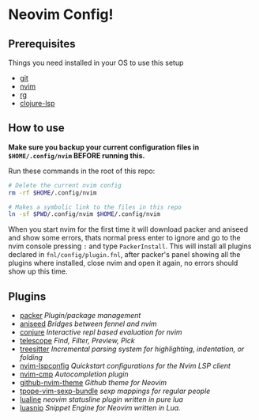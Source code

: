 # Neovim Config!

## Prerequisites

Things you need installed in your OS to use this setup

- [git](https://git-scm.com/downloads)
- [nvim](https://neovim.io/)
- [rg](https://github.com/BurntSushi/ripgrep)
- [clojure-lsp](https://github.com/clojure-lsp/clojure-lsp)

## How to use

**Make sure you backup your current configuration files in `$HOME/.config/nvim` BEFORE running this.**

Run these commands in the root of this repo:

```bash
# Delete the current nvim config
rm -rf $HOME/.config/nvim

# Makes a symbolic link to the files in this repo
ln -sf $PWD/.config/nvim $HOME/.config/nvim
```

When you start nvim for the first time it will download packer and aniseed and show some errors, thats normal press enter to ignore and go to the nvim console pressing `:` and type `PackerInstall`.
This will install all plugins declared in `fnl/config/plugin.fnl`, after packer's panel showing all the plugins where installed, close nvim and open it again, no errors should show up this time.

## Plugins

- [packer](https://github.com/wbthomason/packer.nvim) _Plugin/package management_
- [aniseed](https://github.com/Olical/aniseed) _Bridges between fennel and nvim_
- [conjure](https://github.com/Olical/conjure) _Interactive repl based evaluation for nvim_
- [telescope](https://github.com/nvim-telescope/telescope.nvim) _Find, Filter, Preview, Pick_
- [treesitter](https://github.com/nvim-treesitter/nvim-treesitter) _Incremental parsing system for highlighting, indentation, or folding_
- [nvim-lspconfig](https://github.com/neovim/nvim-lspconfig) _Quickstart configurations for the Nvim LSP client_
- [nvim-cmp](https://github.com/hrsh7th/nvim-cmp) _Autocompletion plugin_
- [github-nvim-theme](https://github.com/projekt0n/github-nvim-theme) _Github theme for Neovim_
- [tpope-vim-sexp-bundle](https://github.com/tpope/vim-sexp-mappings-for-regular-people) _sexp mappings for regular people_
- [lualine](https://github.com/nvim-lualine/lualine.nvim) _neovim statusline plugin written in pure lua_
- [luasnip](https://github.com/L3MON4D3/LuaSnip) _Snippet Engine for Neovim written in Lua._
